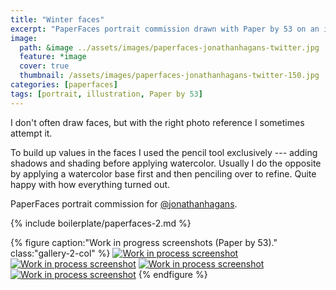 ```yaml
---
title: "Winter faces"
excerpt: "PaperFaces portrait commission drawn with Paper by 53 on an iPad."
image: 
  path: &image ../assets/images/paperfaces-jonathanhagans-twitter.jpg 
  feature: *image
  cover: true
  thumbnail: /assets/images/paperfaces-jonathanhagans-twitter-150.jpg
categories: [paperfaces]
tags: [portrait, illustration, Paper by 53]
---
```


I don't often draw faces, but with the right photo reference I sometimes attempt it. 

To build up values in the faces I used the pencil tool exclusively --- adding shadows and shading before applying watercolor. Usually I do the opposite by applying a watercolor base first and then penciling over to refine. Quite happy with how everything turned out.

PaperFaces portrait commission for [@jonathanhagans](https://twitter.com/jonathanhagans).

{% include boilerplate/paperfaces-2.md %}

{% figure caption:"Work in progress screenshots (Paper by 53)." class:"gallery-2-col" %}
[![Work in process screenshot](/assets/images/paperfaces-jonathanhagans-process-1-600.jpg)](/assets/images/paperfaces-jonathanhagans-process-1-lg.jpg)
[![Work in process screenshot](/assets/images/paperfaces-jonathanhagans-process-2-600.jpg)](/assets/images/paperfaces-jonathanhagans-process-2-lg.jpg)
[![Work in process screenshot](/assets/images/paperfaces-jonathanhagans-process-3-600.jpg)](/assets/images/paperfaces-jonathanhagans-process-3-lg.jpg)
[![Work in process screenshot](/assets/images/paperfaces-jonathanhagans-process-4-600.jpg)](/assets/images/paperfaces-jonathanhagans-process-4-lg.jpg)
{% endfigure %}
